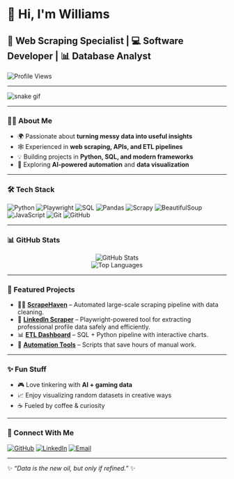 # 👋 Hi, I'm Williams

## 🚀 Web Scraping Specialist | 💻 Software Developer | 📊 Database Analyst

![Profile Views](https://komarev.com/ghpvc/?username=Kraeon20&color=blueviolet&style=flat-square)

---

![snake gif](https://github.com/Kraeon20/Kraeon20/blob/output/github-contribution-grid-snake.svg)

---

### 🧑‍💻 About Me
- 🌍 Passionate about **turning messy data into useful insights**
- 🕸️ Experienced in **web scraping, APIs, and ETL pipelines**
- 💡 Building projects in **Python, SQL, and modern frameworks**
- 🔭 Exploring **AI-powered automation** and **data visualization**

---

### 🛠️ Tech Stack
![Python](https://img.shields.io/badge/Python-3776AB?logo=python&logoColor=white)
![Playwright](https://img.shields.io/badge/Playwright-2EAD33?logo=playwright&logoColor=white)
![SQL](https://img.shields.io/badge/SQL-003B57?logo=databricks&logoColor=white)
![Pandas](https://img.shields.io/badge/Pandas-150458?logo=pandas&logoColor=white)
![Scrapy](https://img.shields.io/badge/Scrapy-60A839?logo=scrapy&logoColor=white)
![BeautifulSoup](https://img.shields.io/badge/BeautifulSoup-333?logo=python&logoColor=white)
![JavaScript](https://img.shields.io/badge/JavaScript-F7DF1E?logo=javascript&logoColor=black)
![Git](https://img.shields.io/badge/Git-F05032?logo=git&logoColor=white)
![GitHub](https://img.shields.io/badge/GitHub-181717?logo=github&logoColor=white)

---

### 📊 GitHub Stats
<div align="center">
  
![GitHub Stats](https://github-readme-stats.vercel.app/api?username=Kraeon20&show_icons=true&theme=radical)  
![Top Languages](https://github-readme-stats.vercel.app/api/top-langs/?username=Kraeon20&layout=compact&theme=radical)  

</div>

---

### 🌟 Featured Projects
- 🕵️‍♂️ **[ScrapeHaven](#)** – Automated large-scale scraping pipeline with data cleaning.  
- 🔗 **[LinkedIn Scraper](#)** – Playwright-powered tool for extracting professional profile data safely and efficiently.  
- 📊 **[ETL Dashboard](#)** – SQL + Python pipeline with interactive charts.  
- 🤖 **[Automation Tools](#)** – Scripts that save hours of manual work.  

---

### ✨ Fun Stuff
- 🎮 Love tinkering with **AI + gaming data**  
- 📈 Enjoy visualizing random datasets in creative ways  
- ☕ Fueled by coffee & curiosity  

---

### 🔗 Connect With Me
[![GitHub](https://img.shields.io/badge/GitHub-Kraeon20-181717?logo=github)](https://github.com/Kraeon20)
[![LinkedIn](https://img.shields.io/badge/LinkedIn-Williams-blue?logo=linkedin)](https://www.linkedin.com/in/williams-asante-8a7b32209/)
[![Email](https://img.shields.io/badge/Email-Contact_Me-D14836?logo=gmail&logoColor=white)](mailto:williams.asante515@gmail.com)

---

✨ *“Data is the new oil, but only if refined.”* ✨
